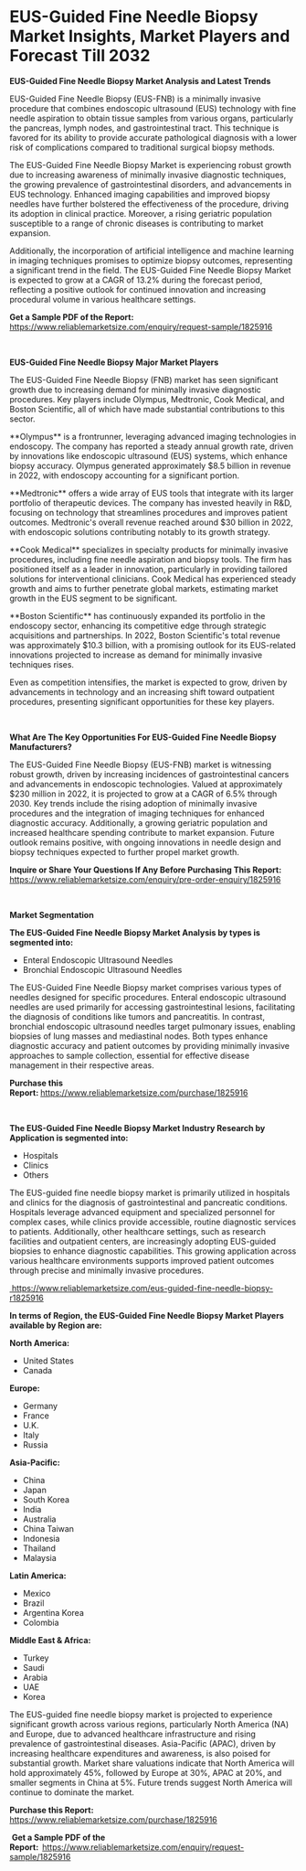 <p><h1>EUS-Guided Fine Needle Biopsy Market Insights, Market Players and Forecast Till 2032</h1></p><p><strong>EUS-Guided Fine Needle Biopsy Market Analysis and Latest Trends</strong></p>
<p><p>EUS-Guided Fine Needle Biopsy (EUS-FNB) is a minimally invasive procedure that combines endoscopic ultrasound (EUS) technology with fine needle aspiration to obtain tissue samples from various organs, particularly the pancreas, lymph nodes, and gastrointestinal tract. This technique is favored for its ability to provide accurate pathological diagnosis with a lower risk of complications compared to traditional surgical biopsy methods.</p><p>The EUS-Guided Fine Needle Biopsy Market is experiencing robust growth due to increasing awareness of minimally invasive diagnostic techniques, the growing prevalence of gastrointestinal disorders, and advancements in EUS technology. Enhanced imaging capabilities and improved biopsy needles have further bolstered the effectiveness of the procedure, driving its adoption in clinical practice. Moreover, a rising geriatric population susceptible to a range of chronic diseases is contributing to market expansion. </p><p>Additionally, the incorporation of artificial intelligence and machine learning in imaging techniques promises to optimize biopsy outcomes, representing a significant trend in the field. The EUS-Guided Fine Needle Biopsy Market is expected to grow at a CAGR of 13.2% during the forecast period, reflecting a positive outlook for continued innovation and increasing procedural volume in various healthcare settings.</p></p>
<p><strong>Get a Sample PDF of the Report:&nbsp;</strong> <a href="https://www.reliablemarketsize.com/enquiry/request-sample/1825916?utm_campaign=2281&utm_medium=2&utm_source=Github&utm_content=ia&utm_term=14042025&utm_id=eus-guided-fine-needle-biopsy">https://www.reliablemarketsize.com/enquiry/request-sample/1825916</a></p>
<p>&nbsp;</p>
<p><strong>EUS-Guided Fine Needle Biopsy Major Market Players</strong></p>
<p><p>The EUS-Guided Fine Needle Biopsy (FNB) market has seen significant growth due to increasing demand for minimally invasive diagnostic procedures. Key players include Olympus, Medtronic, Cook Medical, and Boston Scientific, all of which have made substantial contributions to this sector.</p><p>**Olympus** is a frontrunner, leveraging advanced imaging technologies in endoscopy. The company has reported a steady annual growth rate, driven by innovations like endoscopic ultrasound (EUS) systems, which enhance biopsy accuracy. Olympus generated approximately $8.5 billion in revenue in 2022, with endoscopy accounting for a significant portion.</p><p>**Medtronic** offers a wide array of EUS tools that integrate with its larger portfolio of therapeutic devices. The company has invested heavily in R&D, focusing on technology that streamlines procedures and improves patient outcomes. Medtronic's overall revenue reached around $30 billion in 2022, with endoscopic solutions contributing notably to its growth strategy.</p><p>**Cook Medical** specializes in specialty products for minimally invasive procedures, including fine needle aspiration and biopsy tools. The firm has positioned itself as a leader in innovation, particularly in providing tailored solutions for interventional clinicians. Cook Medical has experienced steady growth and aims to further penetrate global markets, estimating market growth in the EUS segment to be significant.</p><p>**Boston Scientific** has continuously expanded its portfolio in the endoscopy sector, enhancing its competitive edge through strategic acquisitions and partnerships. In 2022, Boston Scientific's total revenue was approximately $10.3 billion, with a promising outlook for its EUS-related innovations projected to increase as demand for minimally invasive techniques rises.</p><p>Even as competition intensifies, the market is expected to grow, driven by advancements in technology and an increasing shift toward outpatient procedures, presenting significant opportunities for these key players.</p></p>
<p>&nbsp;</p>
<p><strong>What Are The Key Opportunities For EUS-Guided Fine Needle Biopsy Manufacturers?</strong></p>
<p><p>The EUS-Guided Fine Needle Biopsy (EUS-FNB) market is witnessing robust growth, driven by increasing incidences of gastrointestinal cancers and advancements in endoscopic technologies. Valued at approximately $230 million in 2022, it is projected to grow at a CAGR of 6.5% through 2030. Key trends include the rising adoption of minimally invasive procedures and the integration of imaging techniques for enhanced diagnostic accuracy. Additionally, a growing geriatric population and increased healthcare spending contribute to market expansion. Future outlook remains positive, with ongoing innovations in needle design and biopsy techniques expected to further propel market growth.</p></p>
<p><strong>Inquire or Share Your Questions If Any Before Purchasing This Report:</strong> <a href="https://www.reliablemarketsize.com/enquiry/pre-order-enquiry/1825916?utm_campaign=2281&utm_medium=2&utm_source=Github&utm_content=ia&utm_term=14042025&utm_id=eus-guided-fine-needle-biopsy">https://www.reliablemarketsize.com/enquiry/pre-order-enquiry/1825916</a></p>
<p>&nbsp;</p>
<p><strong>Market Segmentation</strong></p>
<p><strong>The EUS-Guided Fine Needle Biopsy Market Analysis by types is segmented into:</strong></p>
<p><ul><li>Enteral Endoscopic Ultrasound Needles</li><li>Bronchial Endoscopic Ultrasound Needles</li></ul></p>
<p><p>The EUS-Guided Fine Needle Biopsy market comprises various types of needles designed for specific procedures. Enteral endoscopic ultrasound needles are used primarily for accessing gastrointestinal lesions, facilitating the diagnosis of conditions like tumors and pancreatitis. In contrast, bronchial endoscopic ultrasound needles target pulmonary issues, enabling biopsies of lung masses and mediastinal nodes. Both types enhance diagnostic accuracy and patient outcomes by providing minimally invasive approaches to sample collection, essential for effective disease management in their respective areas.</p></p>
<p><strong>Purchase this Report:&nbsp;</strong><a href="https://www.reliablemarketsize.com/purchase/1825916?utm_campaign=2281&utm_medium=2&utm_source=Github&utm_content=ia&utm_term=14042025&utm_id=eus-guided-fine-needle-biopsy">https://www.reliablemarketsize.com/purchase/1825916</a></p>
<p>&nbsp;</p>
<p><strong>The EUS-Guided Fine Needle Biopsy Market Industry Research by Application is segmented into:</strong></p>
<p><ul><li>Hospitals</li><li>Clinics</li><li>Others</li></ul></p>
<p><p> The EUS-guided fine needle biopsy market is primarily utilized in hospitals and clinics for the diagnosis of gastrointestinal and pancreatic conditions. Hospitals leverage advanced equipment and specialized personnel for complex cases, while clinics provide accessible, routine diagnostic services to patients. Additionally, other healthcare settings, such as research facilities and outpatient centers, are increasingly adopting EUS-guided biopsies to enhance diagnostic capabilities. This growing application across various healthcare environments supports improved patient outcomes through precise and minimally invasive procedures.</p></p>
<p><a href="https://www.reliablemarketsize.com/eus-guided-fine-needle-biopsy-r1825916?utm_campaign=2281&utm_medium=2&utm_source=Github&utm_content=ia&utm_term=14042025&utm_id=eus-guided-fine-needle-biopsy">&nbsp;https://www.reliablemarketsize.com/eus-guided-fine-needle-biopsy-r1825916</a></p>
<p><strong>In terms of Region, the EUS-Guided Fine Needle Biopsy Market Players available by Region are:</strong></p>
<p>
    <p> <strong> North America: </strong>
        <ul>
            <li>United States</li>
            <li>Canada</li>
        </ul>
        </p> 
    <p> <strong> Europe: </strong>
        <ul>
            <li>Germany</li>
            <li>France</li>
            <li>U.K.</li>
            <li>Italy</li>
            <li>Russia</li>
        </ul>
        </p> 
    <p> <strong> Asia-Pacific: </strong>
        <ul>
            <li>China</li>
            <li>Japan</li>
            <li>South Korea</li>
            <li>India</li>
            <li>Australia</li>
            <li>China Taiwan</li>
            <li>Indonesia</li>
            <li>Thailand</li>
            <li>Malaysia</li>
        </ul>
        </p> 
    <p> <strong> Latin America: </strong>
        <ul>
            <li>Mexico</li>
            <li>Brazil</li>
            <li>Argentina Korea</li>
            <li>Colombia</li>
        </ul>
        </p> 
    <p> <strong> Middle East & Africa: </strong>
        <ul>
            <li>Turkey</li>
            <li>Saudi</li>
            <li>Arabia</li>
            <li>UAE</li>
            <li>Korea</li>
        </ul>
    </p>
    </p>
<p><p>The EUS-guided fine needle biopsy market is projected to experience significant growth across various regions, particularly North America (NA) and Europe, due to advanced healthcare infrastructure and rising prevalence of gastrointestinal diseases. Asia-Pacific (APAC), driven by increasing healthcare expenditures and awareness, is also poised for substantial growth. Market share valuations indicate that North America will hold approximately 45%, followed by Europe at 30%, APAC at 20%, and smaller segments in China at 5%. Future trends suggest North America will continue to dominate the market.</p></p>
<p><strong>Purchase this Report: </strong><a href="https://www.reliablemarketsize.com/purchase/1825916?utm_campaign=2281&utm_medium=2&utm_source=Github&utm_content=ia&utm_term=14042025&utm_id=eus-guided-fine-needle-biopsy">https://www.reliablemarketsize.com/purchase/1825916</a></p>
<p>&nbsp;<strong>Get a Sample PDF of the Report:&nbsp;&nbsp;</strong><a href="https://www.reliablemarketsize.com/enquiry/request-sample/1825916?utm_campaign=2281&utm_medium=2&utm_source=Github&utm_content=ia&utm_term=14042025&utm_id=eus-guided-fine-needle-biopsy">https://www.reliablemarketsize.com/enquiry/request-sample/1825916</a></p>
<p><strong></strong></p>
<p><p></p><p></p><p></p></p>